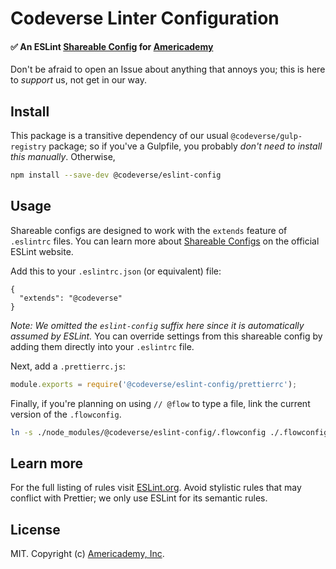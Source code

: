 Codeverse Linter Configuration
==============================

#### :white_check_mark: An ESLint [Shareable Config](http://eslint.org/docs/developer-guide/shareable-configs) for [Americademy](https://www.americademy.com)

Don't be afraid to open an Issue about anything that annoys you; this is here to *support* us, not
get in our way.

## Install

This package is a transitive dependency of our usual `@codeverse/gulp-registry` package; so if
you've a Gulpfile, you probably *don't need to install this manually*. Otherwise,

```sh
npm install --save-dev @codeverse/eslint-config
```

## Usage

Shareable configs are designed to work with the `extends` feature of `.eslintrc` files.
You can learn more about [Shareable Configs](http://eslint.org/docs/developer-guide/shareable-configs) on the official ESLint website.


Add this to your `.eslintrc.json` (or equivalent) file:

```json5
{
  "extends": "@codeverse"
}
```

*Note: We omitted the `eslint-config` suffix here since it is automatically assumed by ESLint.* You
can override settings from this shareable config by adding them directly into your
`.eslintrc` file.

Next, add a `.prettierrc.js`:

```js
module.exports = require('@codeverse/eslint-config/prettierrc');
```

Finally, if you're planning on using `// @flow` to type a file, link the current version of the
`.flowconfig`.

```sh
ln -s ./node_modules/@codeverse/eslint-config/.flowconfig ./.flowconfig
```


## Learn more

For the full listing of rules visit [ESLint.org](https://eslint.org/docs/rules/). Avoid stylistic
rules that may conflict with Prettier; we only use ESLint for its semantic rules.

## License

MIT. Copyright (c) [Americademy, Inc](https://www.americademy.com).
